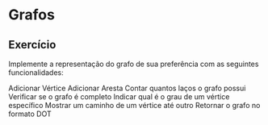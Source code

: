 # Grafos

## Exercício

Implemente a representação do grafo de sua preferência com as seguintes funcionalidades:

Adicionar Vértice
Adicionar Aresta
Contar quantos laços o grafo possui
Verificar se o grafo é completo
Indicar qual é o grau de um vértice específico
Mostrar um caminho de um vértice até outro
Retornar o grafo no formato DOT
